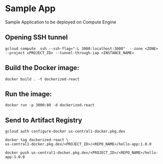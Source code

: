 # Sample App

Sample Application to be deployed on Compute Engine

## Opening SSH tunnel

```
gcloud compute  ssh --ssh-flag="-L 3000:localhost:3000"  --zone <ZONE> --project <PROJECT_ID> --tunnel-through-iap <INSTANCE_NAME>
```

## Build the Docker image:

```
docker build . -t dockerized-react
```

## Run the image:

```
docker run -p 3000:80 -d dockerized-react
```

## Send to Artifact Registry
```
gcloud auth configure-docker us-central1-docker.pkg.dev
```

```
docker tag dockerized-react \
us-central1-docker.pkg.dev/<PROJECT_ID>/<REPO_NAME>/hello-app:1.0.0
```

```
docker push us-central1-docker.pkg.dev/<PROJECT_ID>/<REPO_NAME>/hello-app:1.0.0
```
